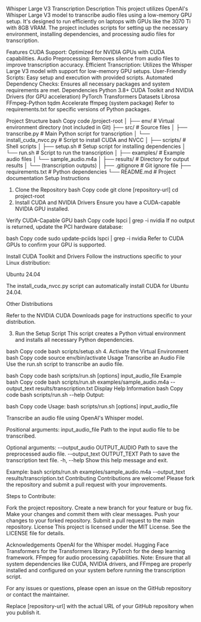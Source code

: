 Whisper Large V3 Transcription
Description
This project utilizes OpenAI's Whisper Large V3 model to transcribe audio files using a low-memory GPU setup. It's designed to run efficiently on laptops with GPUs like the 3070 Ti with 8GB VRAM. The project includes scripts for setting up the necessary environment, installing dependencies, and processing audio files for transcription.

Features
CUDA Support: Optimized for NVIDIA GPUs with CUDA capabilities.
Audio Preprocessing: Removes silence from audio files to improve transcription accuracy.
Efficient Transcription: Utilizes the Whisper Large V3 model with support for low-memory GPU setups.
User-Friendly Scripts: Easy setup and execution with provided scripts.
Automated Dependency Checks: Ensures all necessary packages and system requirements are met.
Dependencies
Python 3.8+
CUDA Toolkit and NVIDIA Drivers (for GPU acceleration)
PyTorch
Transformers
Datasets
Librosa
FFmpeg-Python
tqdm
Accelerate
ffmpeg (system package)
Refer to requirements.txt for specific versions of Python packages.

Project Structure
bash
Copy code
/project-root
│
├── env/                     # Virtual environment directory (not included in Git)
├── src/                     # Source files
│   ├── transcribe.py                 # Main Python script for transcription
│   └── install_cuda_nvcc.py          # Script to install CUDA and NVCC
│
├── scripts/                 # Shell scripts
│   ├── setup.sh                     # Setup script for installing dependencies
│   └── run.sh                       # Script to run the transcription
│
├── examples/                # Example audio files
│   └── sample_audio.m4a
│
├── results/                 # Directory for output results
│   └── (transcription outputs)
│
├── .gitignore               # Git ignore file
├── requirements.txt         # Python dependencies
└── README.md                # Project documentation
Setup Instructions
1. Clone the Repository
bash
Copy code
git clone [repository-url]
cd project-root
2. Install CUDA and NVIDIA Drivers
Ensure you have a CUDA-capable NVIDIA GPU installed.

Verify CUDA-Capable GPU
bash
Copy code
lspci | grep -i nvidia
If no output is returned, update the PCI hardware database:

bash
Copy code
sudo update-pciids
lspci | grep -i nvidia
Refer to CUDA GPUs to confirm your GPU is supported.

Install CUDA Toolkit and Drivers
Follow the instructions specific to your Linux distribution:

Ubuntu 24.04

The install_cuda_nvcc.py script can automatically install CUDA for Ubuntu 24.04.

Other Distributions

Refer to the NVIDIA CUDA Downloads page for instructions specific to your distribution.

3. Run the Setup Script
This script creates a Python virtual environment and installs all necessary Python dependencies.

bash
Copy code
bash scripts/setup.sh
4. Activate the Virtual Environment
bash
Copy code
source env/bin/activate
Usage
Transcribe an Audio File
Use the run.sh script to transcribe an audio file.

bash
Copy code
bash scripts/run.sh [options] input_audio_file
Example
bash
Copy code
bash scripts/run.sh examples/sample_audio.m4a --output_text results/transcription.txt
Display Help Information
bash
Copy code
bash scripts/run.sh --help
Output:

bash
Copy code
Usage: bash scripts/run.sh [options] input_audio_file

Transcribe an audio file using OpenAI's Whisper model.

Positional arguments:
  input_audio_file              Path to the input audio file to be transcribed.

Optional arguments:
  --output_audio OUTPUT_AUDIO   Path to save the preprocessed audio file.
  --output_text OUTPUT_TEXT     Path to save the transcription text file.
  -h, --help                    Show this help message and exit.

Example:
  bash scripts/run.sh examples/sample_audio.m4a --output_text results/transcription.txt
Contributing
Contributions are welcome! Please fork the repository and submit a pull request with your improvements.

Steps to Contribute:

Fork the project repository.
Create a new branch for your feature or bug fix.
Make your changes and commit them with clear messages.
Push your changes to your forked repository.
Submit a pull request to the main repository.
License
This project is licensed under the MIT License. See the LICENSE file for details.

Acknowledgements
OpenAI for the Whisper model.
Hugging Face Transformers for the Transformers library.
PyTorch for the deep learning framework.
FFmpeg for audio processing capabilities.
Note: Ensure that all system dependencies like CUDA, NVIDIA drivers, and FFmpeg are properly installed and configured on your system before running the transcription script.

For any issues or questions, please open an issue on the GitHub repository or contact the maintainer.

Replace [repository-url] with the actual URL of your GitHub repository when you publish it.
